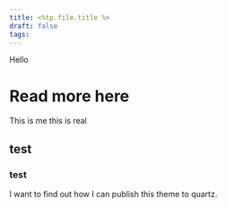 ```yaml
---
title: <%tp.file.title %>
draft: false
tags:
---
```

Hello

# Read more here
This is me this is real

## test

### test

I want to find out how I can publish this theme to quartz.